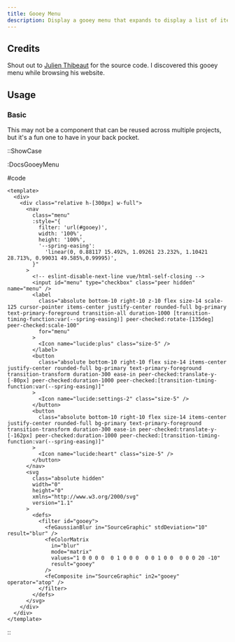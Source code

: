 ```yaml
---
title: Gooey Menu
description: Display a gooey menu that expands to display a list of items.
---
```


## Credits

Shout out to [Julien Thibeaut](https://ibelick.com/) for the source code. I discovered this gooey menu while browsing his website.

## Usage

### Basic

This may not be a component that can be reused across multiple projects, but it's a fun one to have in your back pocket.

::ShowCase

:DocsGooeyMenu

#code

<!-- automd:file src="../../app/components/content/Docs/GooeyMenu/DocsGooeyMenu.vue" code lang="vue" -->

```vue [DocsGooeyMenu.vue]
<template>
  <div>
    <div class="relative h-[300px] w-full">
      <nav
        class="menu"
        :style="{
          filter: 'url(#gooey)',
          width: '100%',
          height: '100%',
          '--spring-easing':
            'linear(0, 0.88117 15.492%, 1.09261 23.232%, 1.10421 28.713%, 0.99031 49.585%,0.99995)',
        }"
      >
        <!-- eslint-disable-next-line vue/html-self-closing -->
        <input id="menu" type="checkbox" class="peer hidden" name="menu" />
        <label
          class="absolute bottom-10 right-10 z-10 flex size-14 scale-125 cursor-pointer items-center justify-center rounded-full bg-primary text-primary-foreground transition-all duration-1000 [transition-timing-function:var(--spring-easing)] peer-checked:rotate-[135deg] peer-checked:scale-100"
          for="menu"
        >
          <Icon name="lucide:plus" class="size-5" />
        </label>
        <button
          class="absolute bottom-10 right-10 flex size-14 items-center justify-center rounded-full bg-primary text-primary-foreground transition-transform duration-300 ease-in peer-checked:translate-y-[-80px] peer-checked:duration-1000 peer-checked:[transition-timing-function:var(--spring-easing)]"
        >
          <Icon name="lucide:settings-2" class="size-5" />
        </button>
        <button
          class="absolute bottom-10 right-10 flex size-14 items-center justify-center rounded-full bg-primary text-primary-foreground transition-transform duration-300 ease-in peer-checked:translate-y-[-162px] peer-checked:duration-1000 peer-checked:[transition-timing-function:var(--spring-easing)]"
        >
          <Icon name="lucide:heart" class="size-5" />
        </button>
      </nav>
      <svg
        class="absolute hidden"
        width="0"
        height="0"
        xmlns="http://www.w3.org/2000/svg"
        version="1.1"
      >
        <defs>
          <filter id="gooey">
            <feGaussianBlur in="SourceGraphic" stdDeviation="10" result="blur" />
            <feColorMatrix
              in="blur"
              mode="matrix"
              values="1 0 0 0 0  0 1 0 0 0  0 0 1 0 0  0 0 0 20 -10"
              result="gooey"
            />
            <feComposite in="SourceGraphic" in2="gooey" operator="atop" />
          </filter>
        </defs>
      </svg>
    </div>
  </div>
</template>

```

<!-- /automd -->

::

